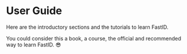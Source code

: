 # User Guide

Here are the introductory sections and the tutorials to learn FastID.

You could consider this a book, a course, the official and recommended way to learn FastID. 😎
